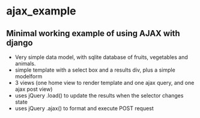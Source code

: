 ajax_example
============


## Minimal working example of using AJAX with django

* Very simple data model, with sqlite database of fruits, vegetables and animals.
* simple template with a select box and a results div, plus a simple modelform
* 3 views (one home view to render template and one ajax query, and one ajax post view)
* uses jQuery .load() to update the results when the selector changes state
* uses jQuery .ajax() to format and execute POST request
